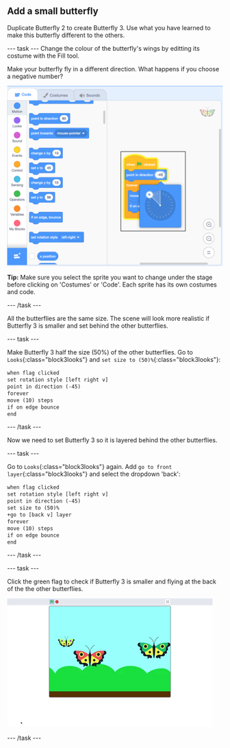 ## Add a small butterfly

Duplicate Butterfly 2 to create Butterfly 3. Use what you have learned to make this butterfly different to the others. 

--- task ---
Change the colour of the butterfly's wings by editting its costume with the Fill tool.

Make your butterfly fly in a different direction. What happens if you choose a negative number?

![Butterfly 3](images/butterfly-3-example.png)

__Tip:__ Make sure you select the sprite you want to change under the stage before clicking on 'Costumes' or 'Code'. Each sprite has its own costumes and code. 

--- /task ---

All the butterflies are the same size. The scene will look more realistic if Butterfly 3 is smaller and set behind the other butterflies.

--- task ---

Make Butterfly 3 half the size (50%) of the other butterflies. Go to `Looks`{:class="block3looks"} and `set size to (50)%`{:class="block3looks"}:

```blocks3
when flag clicked
set rotation style [left right v]
point in direction (-45)
forever
move (10) steps
if on edge bounce
end
```
--- /task ---

Now we need to set Butterfly 3 so it is layered behind the other butterflies. 

--- task ---

Go to `Looks`{:class="block3looks"} again. Add `go to front layer`{:class="block3looks"} and select the dropdown 'back':

```blocks3
when flag clicked
set rotation style [left right v]
point in direction (-45)
set size to (50)%
+go to [back v] layer
forever
move (10) steps
if on edge bounce
end
```
--- /task ---

--- task ---

Click the green flag to check if Butterfly 3 is smaller and flying at the back of the the other butterflies.

![Butterfly 3](images/butterfly-small-step4.gif)

--- /task ---

